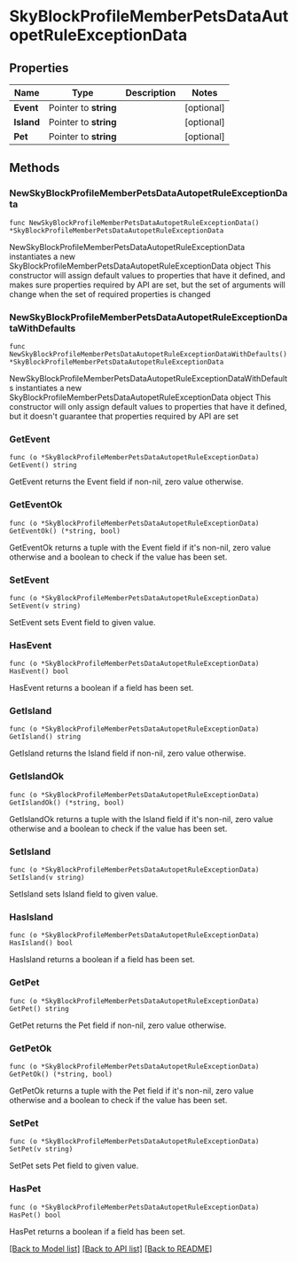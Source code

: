 # SkyBlockProfileMemberPetsDataAutopetRuleExceptionData

## Properties

Name | Type | Description | Notes
------------ | ------------- | ------------- | -------------
**Event** | Pointer to **string** |  | [optional] 
**Island** | Pointer to **string** |  | [optional] 
**Pet** | Pointer to **string** |  | [optional] 

## Methods

### NewSkyBlockProfileMemberPetsDataAutopetRuleExceptionData

`func NewSkyBlockProfileMemberPetsDataAutopetRuleExceptionData() *SkyBlockProfileMemberPetsDataAutopetRuleExceptionData`

NewSkyBlockProfileMemberPetsDataAutopetRuleExceptionData instantiates a new SkyBlockProfileMemberPetsDataAutopetRuleExceptionData object
This constructor will assign default values to properties that have it defined,
and makes sure properties required by API are set, but the set of arguments
will change when the set of required properties is changed

### NewSkyBlockProfileMemberPetsDataAutopetRuleExceptionDataWithDefaults

`func NewSkyBlockProfileMemberPetsDataAutopetRuleExceptionDataWithDefaults() *SkyBlockProfileMemberPetsDataAutopetRuleExceptionData`

NewSkyBlockProfileMemberPetsDataAutopetRuleExceptionDataWithDefaults instantiates a new SkyBlockProfileMemberPetsDataAutopetRuleExceptionData object
This constructor will only assign default values to properties that have it defined,
but it doesn't guarantee that properties required by API are set

### GetEvent

`func (o *SkyBlockProfileMemberPetsDataAutopetRuleExceptionData) GetEvent() string`

GetEvent returns the Event field if non-nil, zero value otherwise.

### GetEventOk

`func (o *SkyBlockProfileMemberPetsDataAutopetRuleExceptionData) GetEventOk() (*string, bool)`

GetEventOk returns a tuple with the Event field if it's non-nil, zero value otherwise
and a boolean to check if the value has been set.

### SetEvent

`func (o *SkyBlockProfileMemberPetsDataAutopetRuleExceptionData) SetEvent(v string)`

SetEvent sets Event field to given value.

### HasEvent

`func (o *SkyBlockProfileMemberPetsDataAutopetRuleExceptionData) HasEvent() bool`

HasEvent returns a boolean if a field has been set.

### GetIsland

`func (o *SkyBlockProfileMemberPetsDataAutopetRuleExceptionData) GetIsland() string`

GetIsland returns the Island field if non-nil, zero value otherwise.

### GetIslandOk

`func (o *SkyBlockProfileMemberPetsDataAutopetRuleExceptionData) GetIslandOk() (*string, bool)`

GetIslandOk returns a tuple with the Island field if it's non-nil, zero value otherwise
and a boolean to check if the value has been set.

### SetIsland

`func (o *SkyBlockProfileMemberPetsDataAutopetRuleExceptionData) SetIsland(v string)`

SetIsland sets Island field to given value.

### HasIsland

`func (o *SkyBlockProfileMemberPetsDataAutopetRuleExceptionData) HasIsland() bool`

HasIsland returns a boolean if a field has been set.

### GetPet

`func (o *SkyBlockProfileMemberPetsDataAutopetRuleExceptionData) GetPet() string`

GetPet returns the Pet field if non-nil, zero value otherwise.

### GetPetOk

`func (o *SkyBlockProfileMemberPetsDataAutopetRuleExceptionData) GetPetOk() (*string, bool)`

GetPetOk returns a tuple with the Pet field if it's non-nil, zero value otherwise
and a boolean to check if the value has been set.

### SetPet

`func (o *SkyBlockProfileMemberPetsDataAutopetRuleExceptionData) SetPet(v string)`

SetPet sets Pet field to given value.

### HasPet

`func (o *SkyBlockProfileMemberPetsDataAutopetRuleExceptionData) HasPet() bool`

HasPet returns a boolean if a field has been set.


[[Back to Model list]](../README.md#documentation-for-models) [[Back to API list]](../README.md#documentation-for-api-endpoints) [[Back to README]](../README.md)


